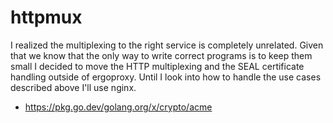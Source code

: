 # httpmux

I realized the multiplexing to the right service is completely unrelated. Given
that we know that the only way to write correct programs is to keep them small I
decided to move the HTTP multiplexing and the SEAL certificate handling outside
of ergoproxy. Until I look into how to handle the use cases described above I'll
use nginx.

- https://pkg.go.dev/golang.org/x/crypto/acme

